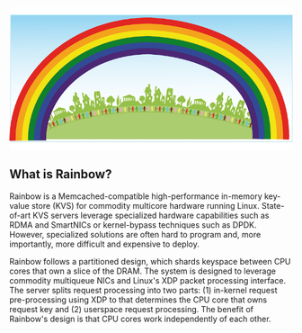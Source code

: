 <img src="rainbow.png">

## What is Rainbow?

Rainbow is a Memcached-compatible high-performance in-memory key-value store (KVS) for commodity multicore hardware running Linux. State-of-art KVS servers leverage specialized hardware capabilities such as RDMA and SmartNICs or kernel-bypass techniques such as DPDK. However, specialized solutions are often hard to program and, more importantly, more difficult and expensive to deploy.

Rainbow follows a partitioned design, which shards keyspace between CPU cores that own a slice of the DRAM. The system is designed to leverage commodity multiqueue NICs and Linux's XDP packet processing interface. The server splits request processing into two parts: (1) in-kernel request pre-processing using XDP to that determines the CPU core that owns request key and (2) userspace request processing. The benefit of Rainbow's design is that CPU cores work independently of each other.
